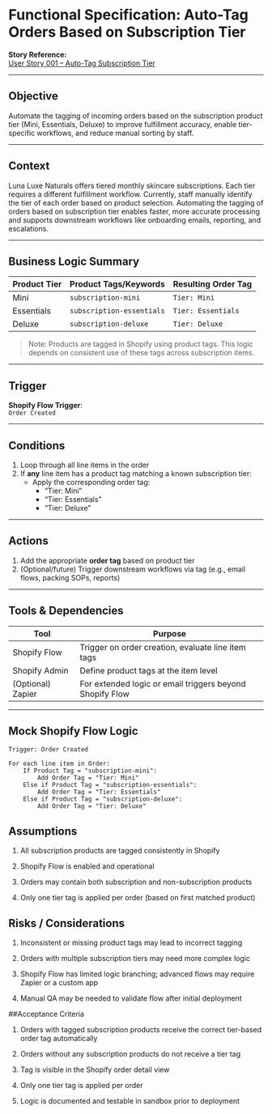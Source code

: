 # Functional Specification: Auto-Tag Orders Based on Subscription Tier

**Story Reference:**  
[User Story 001 – Auto-Tag Subscription Tier](../epics-and-user-stories/User-Story-001-Auto-Tag-Subscription-Tier.md)

---

## Objective

Automate the tagging of incoming orders based on the subscription product tier (Mini, Essentials, Deluxe) to improve fulfillment accuracy, enable tier-specific workflows, and reduce manual sorting by staff.

---

## Context

Luna Luxe Naturals offers tiered monthly skincare subscriptions. Each tier requires a different fulfillment workflow. Currently, staff manually identify the tier of each order based on product selection. Automating the tagging of orders based on subscription tier enables faster, more accurate processing and supports downstream workflows like onboarding emails, reporting, and escalations.

---

## Business Logic Summary

| Product Tier | Product Tags/Keywords      | Resulting Order Tag |
|--------------|----------------------------|----------------------|
| Mini         | `subscription-mini`        | `Tier: Mini`         |
| Essentials   | `subscription-essentials`  | `Tier: Essentials`   |
| Deluxe       | `subscription-deluxe`      | `Tier: Deluxe`       |

> Note: Products are tagged in Shopify using product tags. This logic depends on consistent use of these tags across subscription items.

---

## Trigger

**Shopify Flow Trigger**:  
`Order Created`

---

## Conditions

1. Loop through all line items in the order
2. If **any** line item has a product tag matching a known subscription tier:
   - Apply the corresponding order tag:
     - “Tier: Mini”
     - “Tier: Essentials”
     - “Tier: Deluxe”

---

## Actions

1. Add the appropriate **order tag** based on product tier
2. (Optional/future) Trigger downstream workflows via tag (e.g., email flows, packing SOPs, reports)

---

## Tools & Dependencies

| Tool              | Purpose                                                 |
|-------------------|----------------------------------------------------------|
| Shopify Flow      | Trigger on order creation, evaluate line item tags       |
| Shopify Admin     | Define product tags at the item level                    |
| (Optional) Zapier | For extended logic or email triggers beyond Shopify Flow |

---

## Mock Shopify Flow Logic

```plaintext
Trigger: Order Created

For each line item in Order:
    If Product Tag = "subscription-mini":
        Add Order Tag = "Tier: Mini"
    Else if Product Tag = "subscription-essentials":
        Add Order Tag = "Tier: Essentials"
    Else if Product Tag = "subscription-deluxe":
        Add Order Tag = "Tier: Deluxe"
```
## Assumptions

1. All subscription products are tagged consistently in Shopify

2. Shopify Flow is enabled and operational

3. Orders may contain both subscription and non-subscription products

4. Only one tier tag is applied per order (based on first matched product)

## Risks / Considerations

1. Inconsistent or missing product tags may lead to incorrect tagging

2. Orders with multiple subscription tiers may need more complex logic

3. Shopify Flow has limited logic branching; advanced flows may require Zapier or a custom app

4. Manual QA may be needed to validate flow after initial deployment

##Acceptance Criteria

1. Orders with tagged subscription products receive the correct tier-based order tag automatically

2. Orders without any subscription products do not receive a tier tag

3. Tag is visible in the Shopify order detail view

4. Only one tier tag is applied per order

5. Logic is documented and testable in sandbox prior to deployment
